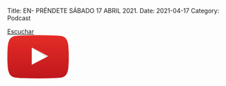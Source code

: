 Title: EN- PRÉNDETE SÁBADO 17 ABRIL 2021.
Date: 2021-04-17
Category: Podcast

<a href="https://s.danilorca.com/2021-04-17.mp3" type="audio/mpeg">
Escuchar<br/>
<img style="height:100px;" src="images/play.png">
</a>
